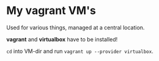 # My vagrant VM's

Used for various things, managed at a central location.


__vagrant__ and __virtualbox__ have to be installed!

```cd``` into VM-dir and run ```vagrant up --provider virtualbox```.
